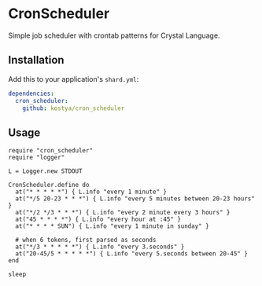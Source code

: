 # CronScheduler

Simple job scheduler with crontab patterns for Crystal Language.

## Installation


Add this to your application's `shard.yml`:

```yaml
dependencies:
  cron_scheduler:
    github: kostya/cron_scheduler
```


## Usage


```crystal
require "cron_scheduler"
require "logger"

L = Logger.new STDOUT

CronScheduler.define do
  at("* * * * *") { L.info "every 1 minute" }
  at("*/5 20-23 * * *") { L.info "every 5 minutes between 20-23 hours" }
  at("*/2 */3 * * *") { L.info "every 2 minute every 3 hours" }
  at("45 * * * *") { L.info "every hour at :45" }
  at("* * * * SUN") { L.info "every 1 minute in sunday" }

  # when 6 tokens, first parsed as seconds
  at("*/3 * * * * *") { L.info "every 3.seconds" }
  at("20-45/5 * * * * *") { L.info "every 5.seconds between 20-45" }
end

sleep
```

